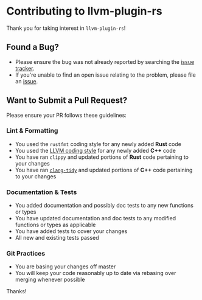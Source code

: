 # Contributing to llvm-plugin-rs

Thank you for taking interest in `llvm-plugin-rs`!

## Found a Bug?

* Please ensure the bug was not already reported by searching the [issue tracker](https://github.com/jamesmth/llvm-plugin-rs/issues).
* If you're unable to find an open issue relating to the problem, please file an [issue](https://github.com/jamesmth/llvm-plugin-rs/issues/new).

## Want to Submit a Pull Request?

Please ensure your PR follows these guidelines:

### Lint & Formatting

* You used the `rustfmt` coding style for any newly added **Rust** code
* You used the [LLVM coding style] for any newly added **C++** code
* You have ran `clippy` and updated portions of **Rust** code pertaining to your changes
* You have ran [`clang-tidy`] and updated portions of **C++** code pertaining to your changes

[LLVM coding style]: ../llvm-plugin/cpp/.clang-format
[`clang-tidy`]: ../llvm-plugin/cpp/.clang-tidy

### Documentation & Tests

* You added documentation and possibly doc tests to any new functions or types
* You have updated documentation and doc tests to any modified functions or types as applicable
* You have added tests to cover your changes
* All new and existing tests passed

### Git Practices

* You are basing your changes off master
* You will keep your code reasonably up to date via rebasing over merging whenever possible

Thanks!